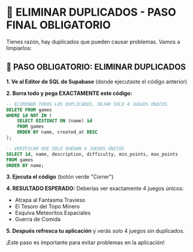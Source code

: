 # 🧹 ELIMINAR DUPLICADOS - PASO FINAL OBLIGATORIO

Tienes razón, hay duplicados que pueden causar problemas. Vamos a limpiarlos:

## 🎯 PASO OBLIGATORIO: ELIMINAR DUPLICADOS

**1. Ve al Editor de SQL de Supabase** (donde ejecutaste el código anterior)

**2. Borra todo y pega EXACTAMENTE este código:**

```sql
-- ELIMINAR TODOS LOS DUPLICADOS, DEJAR SOLO 4 JUEGOS ÚNICOS
DELETE FROM games 
WHERE id NOT IN (
    SELECT DISTINCT ON (name) id 
    FROM games 
    ORDER BY name, created_at DESC
);

-- VERIFICAR QUE SOLO QUEDAN 4 JUEGOS ÚNICOS
SELECT id, name, description, difficulty, min_points, max_points 
FROM games 
ORDER BY name;
```

**3. Ejecuta el código** (botón verde "Correr")

**4. RESULTADO ESPERADO:**
Deberías ver exactamente 4 juegos únicos:
- Atrapa al Fantasma Travieso
- El Tesoro del Topo Minero  
- Esquiva Meteoritos Espaciales
- Guerra de Comida

**5. Después refresca tu aplicación** y verás solo 4 juegos sin duplicados.

¡Este paso es importante para evitar problemas en la aplicación!
